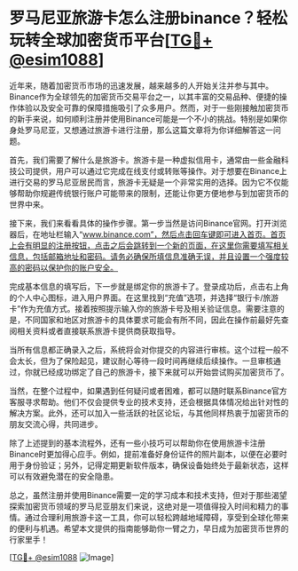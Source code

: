# 罗马尼亚旅游卡怎么注册binance？轻松玩转全球加密货币平台[[TG💪+ @esim1088](https://t.me/s/esim1088)]

近年来，随着加密货币市场的迅速发展，越来越多的人开始关注并参与其中。Binance作为全球领先的加密货币交易平台之一，以其丰富的交易品种、便捷的操作体验以及安全可靠的保障措施吸引了众多用户。然而，对于一些刚接触加密货币的新手来说，如何顺利注册并使用Binance可能是一个不小的挑战。特别是如果你身处罗马尼亚，又想通过旅游卡进行注册，那么这篇文章将为你详细解答这一问题。

首先，我们需要了解什么是旅游卡。旅游卡是一种虚拟信用卡，通常由一些金融科技公司提供，用户可以通过它完成在线支付或转账等操作。对于想要在Binance上进行交易的罗马尼亚居民而言，旅游卡无疑是一个非常实用的选择。因为它不仅能够帮助你规避传统银行账户可能带来的限制，还能让你更方便地参与到加密货币的世界中来。

接下来，我们来看看具体的操作步骤。第一步当然是访问Binance官网。打开浏览器后，在地址栏输入“www.binance.com”，然后点击回车键即可进入首页。首页上会有明显的注册按钮，点击之后会跳转到一个新的页面，在这里你需要填写相关信息，包括邮箱地址和密码。请务必确保所填信息准确无误，并且设置一个强度较高的密码以保护你的账户安全。

完成基本信息的填写后，下一步就是绑定你的旅游卡了。登录成功后，点击右上角的个人中心图标，进入用户界面。在这里找到“充值”选项，并选择“银行卡/旅游卡”作为充值方式。接着按照提示输入你的旅游卡号及相关验证信息。需要注意的是，不同国家和地区对旅游卡的具体要求可能会有所不同，因此在操作前最好先查阅相关资料或者直接联系旅游卡提供商获取指导。

当所有信息都正确录入之后，系统将会对你提交的内容进行审核。这个过程一般不会太长，但为了保险起见，建议耐心等待一段时间再继续后续操作。一旦审核通过，你就已经成功绑定了自己的旅游卡，接下来就可以开始尝试购买加密货币了。

当然，在整个过程中，如果遇到任何疑问或者困难，都可以随时联系Binance官方客服寻求帮助。他们不仅会提供专业的技术支持，还会根据具体情况给出针对性的解决方案。此外，还可以加入一些活跃的社区论坛，与其他同样热衷于加密货币的朋友交流心得，共同进步。

除了上述提到的基本流程外，还有一些小技巧可以帮助你在使用旅游卡注册Binance时更加得心应手。例如，提前准备好身份证件的照片副本，以便在必要时用于身份验证；另外，记得定期更新软件版本，确保设备始终处于最新状态，这样可以有效避免潜在的安全隐患。

总之，虽然注册并使用Binance需要一定的学习成本和技术支持，但对于那些渴望探索加密货币领域的罗马尼亚朋友们来说，这绝对是一项值得投入时间和精力的事情。通过合理利用旅游卡这一工具，你可以轻松跨越地域障碍，享受到全球化带来的便利与机遇。希望本文提供的指南能够助你一臂之力，早日成为加密货币世界的行家里手！

[[TG💪+ @esim1088](https://t.me/s/esim1088) ![Image](https://i.postimg.cc/4NQfJmqS/Snipaste-2025-05-13-00-14-12.png)]